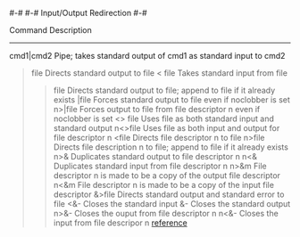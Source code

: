 #-#
#-# Input/Output Redirection
#-#

Command                                    Description
-------                                    -----------
cmd1|cmd2                                  Pipe; takes standard output of cmd1 as standard input to cmd2
> file                                     Directs standard output to file
< file                                     Takes standard input from file
>> file                                    Directs standard output to file; append to file if it already exists
>|file                                     Forces standard output to file even if noclobber is set
n>|file                                    Forces output to file from file descriptor n even if noclobber is set
<> file                                    Uses file as both standard input and standard output
n<>file                                    Uses file as both input and output for file descriptor n
<<label                                    Here-document
n>file                                     Directs file descriptor n to file
n<file                                     Takes file descriptor n from file
n>>file                                    Directs file description n to file; append to file if it already exists
n>&                                        Duplicates standard output to file descriptor n
n<&                                        Duplicates standard input from file descriptor n
n>&m                                       File descriptor n is made to be a copy of the output file descriptor
n<&m                                       File descriptor n is made to be a copy of the input file descriptor
&>file                                     Directs standard output and standard error to file
<&-                                        Closes the standard input
>&-                                        Closes the standard output
n>&-                                       Closes the ouput from file descriptor n
n<&-                                       Closes the input from file descripor n
[reference](https://github.com/vrachieru/cheatsheet)
